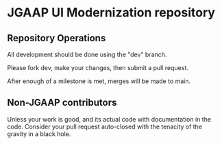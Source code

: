 # JGAAP UI Modernization repository

## Repository Operations

All development should be done using the "dev" branch.

Please fork dev, make your changes, then submit a pull request.

After enough of a milestone is met, merges will be made to main.

## Non-JGAAP contributors

Unless your work is good, and its actual code with documentation in the code. Consider your pull request auto-closed with the tenacity of the gravity in a black hole.